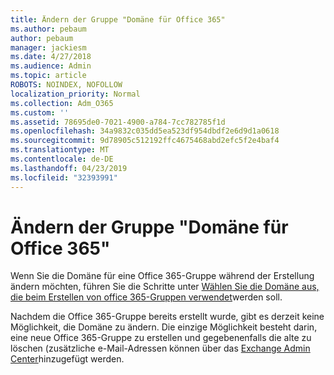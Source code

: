 ```yaml
---
title: Ändern der Gruppe "Domäne für Office 365"
ms.author: pebaum
author: pebaum
manager: jackiesm
ms.date: 4/27/2018
ms.audience: Admin
ms.topic: article
ROBOTS: NOINDEX, NOFOLLOW
localization_priority: Normal
ms.collection: Adm_O365
ms.custom: ''
ms.assetid: 78695de0-7021-4900-a784-7cc782785f1d
ms.openlocfilehash: 34a9832c035dd5ea523df954dbdf2e6d9d1a0618
ms.sourcegitcommit: 9d78905c512192ffc4675468abd2efc5f2e4baf4
ms.translationtype: MT
ms.contentlocale: de-DE
ms.lasthandoff: 04/23/2019
ms.locfileid: "32393991"
---
```

# <a name="change-the-domain-for-office-365-group"></a>Ändern der Gruppe "Domäne für Office 365"

Wenn Sie die Domäne für eine Office 365-Gruppe während der Erstellung ändern möchten, führen Sie die Schritte unter [Wählen Sie die Domäne aus, die beim Erstellen von office 365-Gruppen verwendet](https://docs.microsoft.com/office365/admin/create-groups/choose-domain-to-create-groups)werden soll.

Nachdem die Office 365-Gruppe bereits erstellt wurde, gibt es derzeit keine Möglichkeit, die Domäne zu ändern. Die einzige Möglichkeit besteht darin, eine neue Office 365-Gruppe zu erstellen und gegebenenfalls die alte zu löschen (zusätzliche e-Mail-Adressen können über das [Exchange Admin Center](https://outlook.office365.com/ecp)hinzugefügt werden.